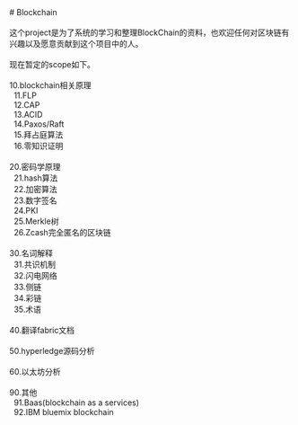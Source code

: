 <div><div><div># Blockchain &nbsp;&nbsp;</div><div><br /></div><div>这个project是为了系统的学习和整理BlockChain的资料，也欢迎任何对区块链有兴趣以及愿意贡献到这个项目中的人。 &nbsp;&nbsp;</div><div><br /></div><div>现在暂定的scope如下。 &nbsp;&nbsp;</div><div><br /></div><div>10.blockchain相关原理 &nbsp;&nbsp;</div><div>&nbsp; 11.FLP &nbsp;&nbsp;</div><div>&nbsp; 12.CAP &nbsp;&nbsp;</div><div>&nbsp; 13.ACID &nbsp;&nbsp;</div><div>&nbsp; 14.Paxos/Raft &nbsp;&nbsp;</div><div>&nbsp; 15.拜占庭算法 &nbsp;&nbsp;</div><div>&nbsp; 16.零知识证明 &nbsp;&nbsp;</div><div>&nbsp; &nbsp;</div><div>20.密码学原理 &nbsp;&nbsp;</div><div>&nbsp; 21.hash算法 &nbsp;&nbsp;</div><div>&nbsp; 22.加密算法 &nbsp;&nbsp;</div><div>&nbsp; 23.数字签名 &nbsp;&nbsp;</div><div>&nbsp; 24.PKI &nbsp;&nbsp;</div><div>&nbsp; 25.Merkle树 &nbsp;&nbsp;</div><div>&nbsp; 26.Zcash完全匿名的区块链 &nbsp;&nbsp;</div><div>&nbsp;&nbsp;</div><div>30.名词解释 &nbsp;&nbsp;</div><div>&nbsp; 31.共识机制 &nbsp;&nbsp;</div><div>&nbsp; 32.闪电网络 &nbsp;&nbsp;</div><div>&nbsp; 33.侧链 &nbsp;&nbsp;</div><div>&nbsp; 34.彩链 &nbsp;&nbsp;</div><div>&nbsp; 35.术语 &nbsp;&nbsp;</div><div><br /></div><div>40.翻译fabric文档 &nbsp;&nbsp;</div><div><br /></div><div>50.hyperledge源码分析 &nbsp;&nbsp;</div><div><br /></div><div>60.以太坊分析 &nbsp;&nbsp;</div><div><br /></div><div>90.其他 &nbsp;&nbsp;</div><div>&nbsp; 91.Baas(blockchain as a services) &nbsp;&nbsp;</div><div>&nbsp; 92.IBM bluemix blockchain &nbsp;&nbsp;</div><div><br /></div></div></div>
